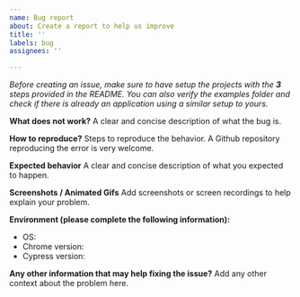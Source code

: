 ```yaml
---
name: Bug report
about: Create a report to help us improve
title: ''
labels: bug
assignees: ''

---
```


_Before creating an issue, make sure to have setup the projects with the **3** steps provided in the README. You can also verify the examples folder and check if there is already an application using a similar setup to yours._

**What does not work?**
A clear and concise description of what the bug is.

**How to reproduce?**
Steps to reproduce the behavior. A Github repository reproducing the error is very welcome.

**Expected behavior**
A clear and concise description of what you expected to happen.

**Screenshots / Animated Gifs**
Add screenshots or screen recordings to help explain your problem.

**Environment (please complete the following information):**
 - OS:
 - Chrome version:
 - Cypress version:

**Any other information that may help fixing the issue?**
Add any other context about the problem here.
